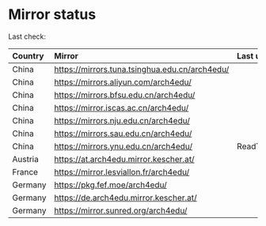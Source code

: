 <script src="./time.js"></script>
# Mirror status
Last check: <script type="text/javascript">localize(1689427367.1635764);</script>

|Country|Mirror|Last update|
|:------|:-----|:----------|
|China|https://mirrors.tuna.tsinghua.edu.cn/arch4edu/|<script type="text/javascript">localize(1689402753);</script>|
|China|https://mirrors.aliyun.com/arch4edu/|<script type="text/javascript">localize(1689316975);</script>|
|China|https://mirrors.bfsu.edu.cn/arch4edu/|<script type="text/javascript">localize(1689359569);</script>|
|China|https://mirror.iscas.ac.cn/arch4edu/|<script type="text/javascript">localize(1689402753);</script>|
|China|https://mirrors.nju.edu.cn/arch4edu/|<script type="text/javascript">localize(1689359569);</script>|
|China|https://mirrors.sau.edu.cn/arch4edu/|<script type="text/javascript">localize(1689402753);</script>|
|China|https://mirrors.ynu.edu.cn/arch4edu/|ReadTimeout|
|Austria|https://at.arch4edu.mirror.kescher.at/|<script type="text/javascript">localize(1689402753);</script>|
|France|https://mirror.lesviallon.fr/arch4edu/|<script type="text/javascript">localize(1689359569);</script>|
|Germany|https://pkg.fef.moe/arch4edu/|<script type="text/javascript">localize(1689402753);</script>|
|Germany|https://de.arch4edu.mirror.kescher.at/|<script type="text/javascript">localize(1689402753);</script>|
|Germany|https://mirror.sunred.org/arch4edu/|<script type="text/javascript">localize(1689402753);</script>|

<script src="./tablefilter/tablefilter.js"></script>
<script src="./table.js"></script>